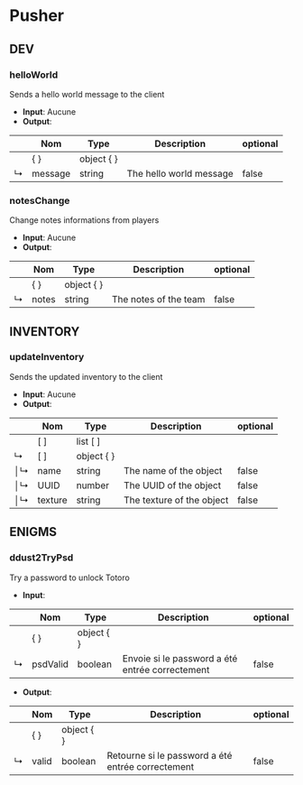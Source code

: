 # Pusher

## DEV



### **helloWorld**

Sends a hello world message to the client

- __Input__: Aucune
- __Output__: 

| | Nom | Type | Description | optional |
| --- | --- | --- | --- | --- |
|  | { } | object { } |  |  |
| ↳ | message | string | The hello world message | false |


### **notesChange**

Change notes informations from players

- __Input__: Aucune
- __Output__: 

| | Nom | Type | Description | optional |
| --- | --- | --- | --- | --- |
|  | { } | object { } |  |  |
| ↳ | notes | string | The notes of the team | false |
## INVENTORY



### **updateInventory**

Sends the updated inventory to the client

- __Input__: Aucune
- __Output__: 

| | Nom | Type | Description | optional |
| --- | --- | --- | --- | --- |
|  | [ ] | list [ ] |  |  |
| ↳ | [ ] | object { } |  |  |
| │↳ | name | string | The name of the object | false |
| │↳ | UUID | number | The UUID of the object | false |
| │↳ | texture | string | The texture of the object | false |
## ENIGMS



### **ddust2TryPsd**

Try a password to unlock Totoro

- __Input__: 

| | Nom | Type | Description | optional |
| --- | --- | --- | --- | --- |
|  | { } | object { } |  |  |
| ↳ | psdValid | boolean | Envoie si le password a été entrée correctement | false |
- __Output__: 

| | Nom | Type | Description | optional |
| --- | --- | --- | --- | --- |
|  | { } | object { } |  |  |
| ↳ | valid | boolean | Retourne si le password a été entrée correctement | false |
